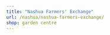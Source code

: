 ```yaml
---
title: "Nashua Farmers' Exchange"
url: /nashua/nashua-farmers-exchange/
shop: garden centre
---
```

